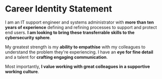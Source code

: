 # Career Identity Statement

I am an IT support engineer and systems administrator with **more than ten years of experience** defining and refining processes to support and protect end users. **I am looking to bring these transferrable skills to the cybersecurity sphere**.

My greatest strength is my **ability to empathise** with my colleagues to understand the problem they're experiencing. I have an **eye for fine detail** and a talent for **crafting engaging communication**.

Most importantly, **I value working with great colleagues in a supportive working culture**.
